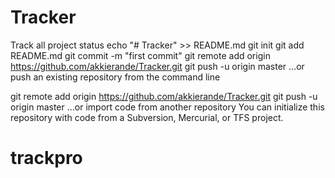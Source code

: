 # Tracker
Track all project status
echo "# Tracker" >> README.md
git init
git add README.md
git commit -m "first commit"
git remote add origin https://github.com/akkierande/Tracker.git
git push -u origin master
…or push an existing repository from the command line

git remote add origin https://github.com/akkierande/Tracker.git
git push -u origin master
…or import code from another repository
You can initialize this repository with code from a Subversion, Mercurial, or TFS project.
# trackpro
